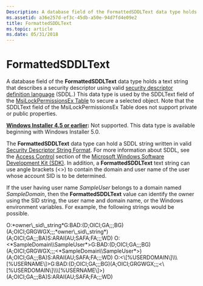 ```yaml
---
Description: A database field of the FormattedSDDLText data type holds a text string that describes a security descriptor using valid security descriptor definition language (SDDL.) This data type is used by the SDDLText field of the MsiLockPermissionsEx Table to secure a selected object. Note that the SDDLText field of the MsiLockPermissionsEx Table does not support private or public properties.
ms.assetid: a36e257d-ef3c-45db-a50e-94d7fd4e09e2
title: FormattedSDDLText
ms.topic: article
ms.date: 05/31/2018
---
```


# FormattedSDDLText

A database field of the **FormattedSDDLText** data type holds a text string that describes a security descriptor using valid [security descriptor definition language](../secauthz/security-descriptor-definition-language.md) (SDDL.) This data type is used by the SDDLText field of the [MsiLockPermissionsEx Table](msilockpermissionsex-table.md) to secure a selected object. Note that the SDDLText field of the MsiLockPermissionsEx Table does not support private or public properties.

**[Windows Installer 4.5 or earlier](not-supported-in-windows-installer-4-5.md):** Not supported. This data type is available beginning with Windows Installer 5.0.

The **FormattedSDDLText** data type can hold a SDDL string written in valid [Security Descriptor String Format](../secauthz/security-descriptor-string-format.md). For more information about SDDL, see the [Access Control](../secauthz/access-control.md) section of the [Microsoft Windows Software Development Kit (SDK)](https://developer.microsoft.com/windows/downloads/windows-10-sdk/). In addition, a **FormattedSDDLText** text string can use angle brackets (<>) to contain the domain and user name of the user whose account SID is to be determined.

If the user having user name *SampleUser* belongs to a domain named *SampleDomain*, then the **FormattedSDDLText** value can identify the owner using the SID string, the user name and domain name, or the Windows environment variables. For example, the following strings would be possible.

<dl> O:*owner\_sid\_string*G:BAD:(D;OICI;GA;;;BG)(A;OICI;GRGWGX;;;*owner\_sid\_string*)(A;OICI;GA;;;BA)S:ARAI(AU;SAFA;FA;;;WD)  
O:<*SampleDomain\\SampleUser*>G:BAD:(D;OICI;GA;;;BG)(A;OICI;GRGWGX;;;<*SampleDomain\\SampleUser*>)(A;OICI;GA;;;BA)S:ARAI(AU;SAFA;FA;;;WD)  
O:<\[%USERDOMAIN\]\\\[%USERNAME\]>G:BAD:(D;OICI;GA;;;BG)(A;OICI;GRGWGX;;;<\[%USERDOMAIN\]\\\[%USERNAME\]>)(A;OICI;GA;;;BA)S:ARAI(AU;SAFA;FA;;;WD)  
</dl>

 

 